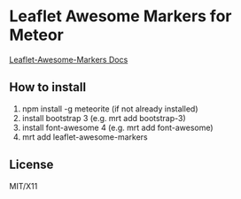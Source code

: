 # Leaflet Awesome Markers for Meteor

[Leaflet-Awesome-Markers Docs](https://github.com/lvoogdt/Leaflet.awesome-markers)

## How to install 
1. npm install -g meteorite (if not already installed)
2. install bootstrap 3 (e.g. mrt add bootstrap-3)
3. install font-awesome 4 (e.g. mrt add font-awesome)
4. mrt add leaflet-awesome-markers

## License
MIT/X11
